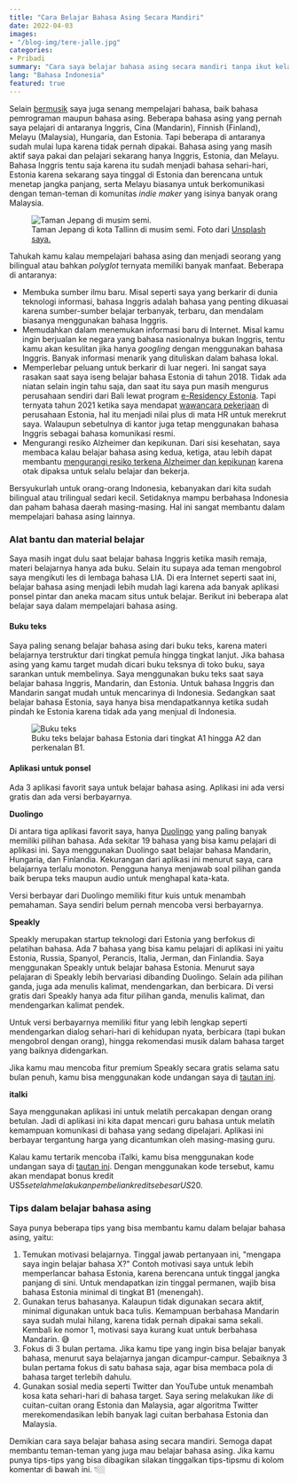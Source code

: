 ```yaml
---
title: "Cara Belajar Bahasa Asing Secara Mandiri"
date: 2022-04-03
images:
- "/blog-img/tere-jalle.jpg"
categories:
- Pribadi
summary: "Cara saya belajar bahasa asing secara mandiri tanpa ikut kelas berjadwal khusus."
lang: "Bahasa Indonesia"
featured: true
---
```


Selain [bermusik](http://asepbagja.com/music) saya juga senang mempelajari bahasa, baik bahasa pemrograman maupun bahasa asing. Beberapa bahasa asing yang pernah saya pelajari di antaranya Inggris, Cina (Mandarin), Finnish (Finland), Melayu (Malaysia), Hungaria, dan Estonia. Tapi beberapa di antaranya sudah mulai lupa karena tidak pernah dipakai. Bahasa asing yang masih aktif saya pakai dan pelajari sekarang hanya Inggris, Estonia, dan Melayu. Bahasa Inggris tentu saja karena itu sudah menjadi bahasa sehari-hari, Estonia karena sekarang saya tinggal di Estonia dan berencana untuk menetap jangka panjang, serta Melayu biasanya untuk berkomunikasi dengan teman-teman di komunitas *indie maker* yang isinya banyak orang Malaysia.

<div class="text-center">
<figure class="figure">
<img src="/blog-img/asep-bagja-priandana-Q3tz6XkBP_c-unsplash.jpg" class="figure-img img-fluid" alt="Taman Jepang di musim semi." />
<figcaption class="figure-caption text-center">Taman Jepang di kota Tallinn di musim semi. Foto dari <a href="https://unsplash.com/@asepbagja">Unsplash saya.</a></figcaption>
</figure>
</div>

Tahukah kamu kalau mempelajari bahasa asing dan menjadi seorang yang bilingual atau bahkan *polyglot* ternyata memiliki banyak manfaat. Beberapa di antaranya:
- Membuka sumber ilmu baru. Misal seperti saya yang berkarir di dunia teknologi informasi, bahasa Inggris adalah bahasa yang penting dikuasai karena sumber-sumber belajar terbanyak, terbaru, dan mendalam biasanya menggunakan bahasa Inggris.
- Memudahkan dalam menemukan informasi baru di Internet. Misal kamu ingin berjualan ke negara yang bahasa nasionalnya bukan Inggris, tentu kamu akan kesulitan jika hanya *googling* dengan menggunakan bahasa Inggris. Banyak informasi menarik yang dituliskan dalam bahasa lokal.
- Memperlebar peluang untuk berkarir di luar negeri. Ini sangat saya rasakan saat saya iseng belajar bahasa Estonia di tahun 2018. Tidak ada niatan selain ingin tahu saja, dan saat itu saya pun masih mengurus perusahaan sendiri dari Bali lewat program [e-Residency Estonia](https://www.asepbagja.com/id/bisnis/apa-itu-estonia-e-residency). Tapi ternyata tahun 2021 ketika saya mendapat [wawancara pekerjaan](https://www.asepbagja.com/id/pribadi/mencari-kerja-di-luar-negeri) di perusahaan Estonia, hal itu menjadi nilai plus di mata HR untuk merekrut saya. Walaupun sebetulnya di kantor juga tetap menggunakan bahasa Inggris sebagai bahasa komunikasi resmi.
- Mengurangi resiko Alzheimer dan kepikunan. Dari sisi kesehatan, saya membaca kalau belajar bahasa asing kedua, ketiga, atau lebih dapat membantu [mengurangi resiko terkena Alzheimer dan kepikunan](https://news.las.iastate.edu/2021/01/28/study-shows-learning-a-second-language-thwarts-onset-of-dementia/) karena otak dipaksa untuk selalu belajar dan bekerja.

Bersyukurlah untuk orang-orang Indonesia, kebanyakan dari kita sudah bilingual atau trilingual sedari kecil. Setidaknya mampu berbahasa Indonesia dan paham bahasa daerah masing-masing. Hal ini sangat membantu dalam mempelajari bahasa asing lainnya.

### Alat bantu dan material belajar

Saya masih ingat dulu saat belajar bahasa Inggris ketika masih remaja, materi belajarnya hanya ada buku. Selain itu supaya ada teman mengobrol saya mengikuti les di lembaga bahasa LIA. Di era Internet seperti saat ini, belajar bahasa asing menjadi lebih mudah lagi karena ada banyak aplikasi ponsel pintar dan aneka macam situs untuk belajar. Berikut ini beberapa alat belajar saya dalam mempelajari bahasa asing.

#### Buku teks

Saya paling senang belajar bahasa asing dari buku teks, karena materi belajarnya terstruktur dari tingkat pemula hingga tingkat lanjut. Jika bahasa asing yang kamu target mudah dicari buku teksnya di toko buku, saya sarankan untuk membelinya. Saya menggunakan buku teks saat saya belajar bahasa Inggris, Mandarin, dan Estonia. Untuk bahasa Inggris dan Mandarin sangat mudah untuk mencarinya di Indonesia. Sedangkan saat belajar bahasa Estonia, saya hanya bisa mendapatkannya ketika sudah pindah ke Estonia karena tidak ada yang menjual di Indonesia.

<div class="text-center">
<figure class="figure">
<img src="/blog-img/tere-jalle.jpg" class="figure-img img-fluid" alt="Buku teks" />
<figcaption class="figure-caption text-center">Buku teks belajar bahasa Estonia dari tingkat A1 hingga A2 dan perkenalan B1.</a></figcaption>
</figure>
</div>

#### Aplikasi untuk ponsel

Ada 3 aplikasi favorit saya untuk belajar bahasa asing. Aplikasi ini ada versi gratis dan ada versi berbayarnya.

**Duolingo**

Di antara tiga aplikasi favorit saya, hanya [Duolingo](https://www.duolingo.com) yang paling banyak memiliki pilihan bahasa. Ada sekitar 19 bahasa yang bisa kamu pelajari di aplikasi ini. Saya menggunakan Duolingo saat belajar bahasa Mandarin, Hungaria, dan Finlandia. Kekurangan dari aplikasi ini menurut saya, cara belajarnya terlalu monoton. Pengguna hanya menjawab soal pilihan ganda baik berupa teks maupun audio untuk menghapal kata-kata.

Versi berbayar dari Duolingo memiliki fitur kuis untuk menambah pemahaman. Saya sendiri belum pernah mencoba versi berbayarnya.

**Speakly**

Speakly merupakan startup teknologi dari Estonia yang berfokus di pelatihan bahasa. Ada 7 bahasa yang bisa kamu pelajari di aplikasi ini yaitu Estonia, Russia, Spanyol, Perancis, Italia, Jerman, dan Finlandia. Saya menggunakan Speakly untuk belajar bahasa Estonia. Menurut saya pelajaran di Speakly lebih bervariasi dibanding Duolingo. Selain ada pilihan ganda, juga ada menulis kalimat, mendengarkan, dan berbicara. Di versi gratis dari Speakly hanya ada fitur pilihan ganda, menulis kalimat, dan mendengarkan kalimat pendek.

Untuk versi berbayarnya memiliki fitur yang lebih lengkap seperti mendengarkan dialog sehari-hari di kehidupan nyata, berbicara (tapi bukan mengobrol dengan orang), hingga rekomendasi musik dalam bahasa target yang baiknya didengarkan.

Jika kamu mau mencoba fitur premium Speakly secara gratis selama satu bulan penuh, kamu bisa menggunakan kode undangan saya di [tautan ini](https://www.speakly.me/share/mc_2yURQ2g66).

**italki**

Saya menggunakan aplikasi ini untuk melatih percakapan dengan orang betulan. Jadi di aplikasi ini kita dapat mencari guru bahasa untuk melatih kemampuan komunikasi di bahasa yang sedang dipelajari. Aplikasi ini berbayar tergantung harga yang dicantumkan oleh masing-masing guru.

Kalau kamu tertarik mencoba iTalki, kamu bisa menggunakan kode undangan saya di [tautan ini](https://www.italki.com/i/ref/cdCaaC?hl=en&utm_medium=user_referral&utm_source=copylink_share). Dengan menggunakan kode tersebut, kamu akan mendapat bonus kredit US$5 setelah melakukan pembelian kredit sebesar US$20.

### Tips dalam belajar bahasa asing

Saya punya beberapa tips yang bisa membantu kamu dalam belajar bahasa asing, yaitu:
1. Temukan motivasi belajarnya. Tinggal jawab pertanyaan ini, "mengapa saya ingin belajar bahasa X?" Contoh motivasi saya untuk lebih memperlancar bahasa Estonia, karena berencana untuk tinggal jangka panjang di sini. Untuk mendapatkan izin tinggal permanen, wajib bisa bahasa Estonia minimal di tingkat B1 (menengah).
2. Gunakan terus bahasanya. Kalaupun tidak digunakan secara aktif, minimal digunakan untuk baca tulis. Kemampuan berbahasa Mandarin saya sudah mulai hilang, karena tidak pernah dipakai sama sekali. Kembali ke nomor 1, motivasi saya kurang kuat untuk berbahasa Mandarin. 😅
3. Fokus di 3 bulan pertama. Jika kamu tipe yang ingin bisa belajar banyak bahasa, menurut saya belajarnya jangan dicampur-campur. Sebaiknya 3 bulan pertama fokus di satu bahasa saja, agar bisa membaca pola di bahasa target terlebih dahulu.
4. Gunakan sosial media seperti Twitter dan YouTube untuk menambah kosa kata sehari-hari di bahasa target. Saya sering melakukan *like* di cuitan-cuitan orang Estonia dan Malaysia, agar algoritma Twitter merekomendasikan lebih banyak lagi cuitan berbahasa Estonia dan Malaysia.

Demikian cara saya belajar bahasa asing secara mandiri. Semoga dapat membantu teman-teman yang juga mau belajar bahasa asing. Jika kamu punya tips-tips yang bisa dibagikan silakan tinggalkan tips-tipsmu di kolom komentar di bawah ini. 👇🏼
